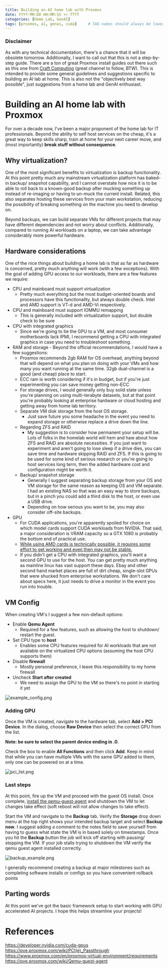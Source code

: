 ```yaml
---
title: Building an AI home lab with Proxmox
date: YYYY-MM-DD HH:MM:SS +/-TTTT
categories: [Home_Lab, GenAI]
tags: [proxmox, ai, genai, cuda]     # TAG names should always be lowercase 
---
```


### Disclaimer

As with any technical documentation, there's a chance that it will be obsolete tomorrow. Additionally, I want to call out that this is not a step-by-step guide. There are a ton of great Proxmox install guides out there such as this one from [Craft Computing](https://www.youtube.com/watch?v=sZcOlW-DwrU) (great channel to follow, BTW). This is intended to provide some general guidelines and suggestions specific to building an AI lab at home. This is also not the "objectively best way possible", just suggestions from a home lab and GenAI enthusiast.

# Building an AI home lab with Proxmox

For over a decade now, I've been a major proponent of the home lab for IT professionals. Beyond the ability to self host services on the cheap, it's a great way to keep skills sharp, train at home for your next career move, and (most importantly) **break stuff without consequence**. 

## Why virtualization?
One of the most significant benefits to virtualization is backup functionality. At this point pretty much any mainstream virtualization platform has baked-in backup/ snapshot capability, and I cannot overstate how nice it is to be able to roll back to a known-good backup after mucking something up instead of re-imaging or having to un-muck the current install. Related, this also separates hosting these services from your main workstation, reducing the possibility of breaking something on the machine you need to develop on.

Beyond backups, we can build separate VMs for different projects that may have different dependencies and not worry about conflicts. Additionally, compared to running AI workloads on a laptop, we can take advantage considerably more powerful hardware.

## Hardware considerations

One of the nice things about building a home lab is that as far as hardware is concerned, pretty much anything will work (with a few exceptions). With the goal of adding GPU access to our workloads, there are a few features we require:

* CPU and mainboard must support virtualization
    * Pretty much everything but the most budget-oriented boards and processors have this functionality, but always double check. Intel and AMD support is VT-d and AMD-Vi respectively.
* CPU and mainboard must support IOMMU remapping
    * This is generally included with virtualization support, but double check to be sure
* CPU with integrated graphics
    * Since we're going to tie the GPU to a VM, and most consumer motherboards lack IPMI, I recommend getting a CPU with integrated graphics in case you need to troubleshoot something.
* RAM and storage - Beyond the official recommendations, I would have a few suggestions:
    * Proxmox recommends 2gb RAM for OS overhead, anything beyond that will depend on what you plan on doing with your VMs and how many you want running at the same time. 32gb dual-channel is a good (and cheap) place to start.
    * ECC ram is worth considering if it's in budget, but if you're just experimenting you can save money getting non-ECC
    * For storage drives, I would generally only buy solid state unless you're planning on using multi-terabyte datasets, but at that point you're probably looking at enterprise hardware or cloud hosting and getting away from home lab territory.
    * Separate VM disk storage from the host OS storage.
        * Just save future you some headache in the event you need to expand storage or otherwise replace a drive down the line.
    * Regarding ZFS and RAID
        * My suggestion is to consider how permanent your setup will be. Lots of folks in the homelab world will hem and haw about how ZFS and RAID are absolute necessities. If you just want to experiment and aren't going to lose sleep if a drive dies, you can save time and hardware skipping RAID and ZFS. If this is going to be used for some kind of serious research or you're going to host services long term, then the added hardware cost and configuration might be worth it.
    * Backup/ snapshot storage
        * Generally I suggest separating backup storage from your OS and VM storage for the same reason as keeping OS and VM separate. I had an existing NAS so that was an easy way to store backups, but in a pinch you could add a third disk to the host, or even use a USB drive.
        * Depending on how serious you want to be, you may also consider off-site backups.
* GPU
    * For CUDA applications, you're apparently spoiled for choice on which model cards support CUDA workloads from NVIDIA. That said, a major consideration is VRAM capacity so a GTX 1080 is probably the bottom end of practical use.
    * [While using AMD cards is technically possible, it requires some effort to get working and even then may not be stable.](https://pve.proxmox.com/wiki/PCI_Passthrough#GPU_passthrough)
    * If you didn't get a CPU with integrated graphics, you'll want a second GPU to use for the host. You can get pretty much anything as mainline linux has vast support these days. Ebay and other second hand market places are full of dirt cheap, single-slot GPUs that were shucked from enterprise workstations. We don't care about specs here, it just needs to drive a monitor in the event you run into trouble.
 
## VM Config

When creating VM's I suggest a few non-default options:

* Enable **Qemu Agent**
    * Required for a few features, such as allowing the host to shutdown/ restart the guest.
* Set CPU type to **host**
    * Enables some CPU features required for AI workloads that are not available on the virtualized CPU options (assuming the host CPU supports them)
* Disable **firewall**
    * Mostly personal preference, I leave this responsibility to my home firewall
* Uncheck **Start after created**
    * We need to assign the GPU to the VM so there's no point in starting it yet
 
![example_config.png](./img/example_config.png "example_config.png")

### Adding GPU

Once the VM is created, navigate to the hardware tab, select **Add > PCI Device**. In the dialog, choose **Raw Device** then select the correct GPU from the list. 

**Note: be sure to select the parent device ending in .0**. 

Check the box to enable **All Functions** and then click **Add**. Keep in mind that while you can have multiple VMs with the same GPU added to them, only one can be powered on at a time.

![pci_list.png](./img/pci_list.png)

### Last steps

At this point, fire up the VM and proceed with the guest OS install. Once complete, [install the qemu-guest-agent](https://pve.proxmox.com/wiki/Qemu-guest-agent) and shutdown the VM to let changes take effect (soft reboot will not allow changes to take effect).

Start the VM and navigate to the **Backup** tab. Verify the **Storage** drop down menu at the top right shows your intended backup target and select **Backup now**. I suggest adding a comment to the notes field to save yourself from having to guess what state the VM is in based solely on timestamps. Once you hit the **Backup** button the job will kick off starting with pausing/ stopping the VM. If your job stalls trying to shutdown the VM verify the qemu guest agent installed correctly.

![backup_example.png](./img/backup_example.png "backup_example.png")

I generally recommend creating a backup at major milestones such as completing software installs or configs so you have convenient rollback points

## Parting words

At this point we've got the basic framework setup to start working with GPU accelerated AI projects. I hope this helps streamline your projects!

# References

https://developer.nvidia.com/cuda-gpus
https://pve.proxmox.com/wiki/PCI(e)_Passthrough
https://www.proxmox.com/en/proxmox-virtual-environment/requirements
https://pve.proxmox.com/wiki/Qemu-guest-agent